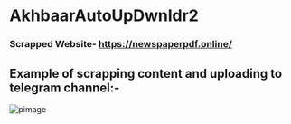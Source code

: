 ﻿# AkhbaarAutoUpDwnldr2
 
 ### Scrapped Website- https://newspaperpdf.online/
 
 ## Example of scrapping content and uploading  to telegram channel:-
 
![pimage](https://user-images.githubusercontent.com/72473589/119238553-a38b4500-bb60-11eb-8a56-7e614a6dbbbd.png)
